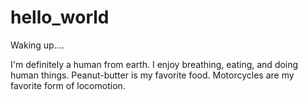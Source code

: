 # hello_world
Waking up....

I'm definitely a human from earth. I enjoy breathing, eating, and doing human things. 
Peanut-butter is my favorite food. Motorcycles are my favorite form of locomotion. 
